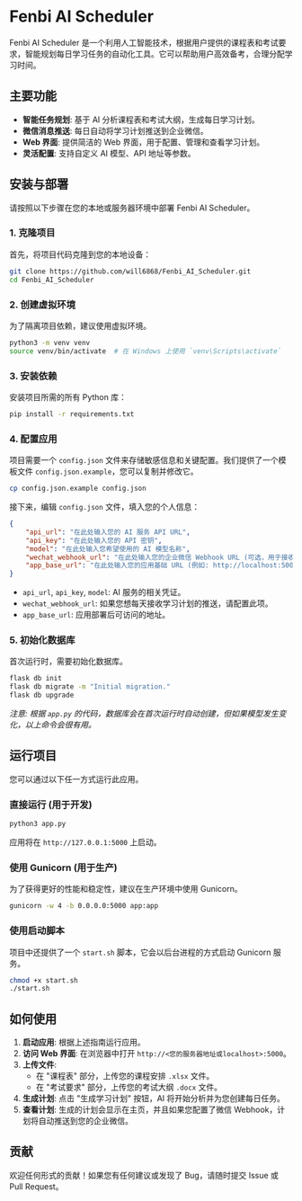 # Fenbi AI Scheduler

Fenbi AI Scheduler 是一个利用人工智能技术，根据用户提供的课程表和考试要求，智能规划每日学习任务的自动化工具。它可以帮助用户高效备考，合理分配学习时间。

## 主要功能

- **智能任务规划**: 基于 AI 分析课程表和考试大纲，生成每日学习计划。
- **微信消息推送**: 每日自动将学习计划推送到企业微信。
- **Web 界面**: 提供简洁的 Web 界面，用于配置、管理和查看学习计划。
- **灵活配置**: 支持自定义 AI 模型、API 地址等参数。

## 安装与部署

请按照以下步骤在您的本地或服务器环境中部署 Fenbi AI Scheduler。

### 1. 克隆项目

首先，将项目代码克隆到您的本地设备：

```bash
git clone https://github.com/will6868/Fenbi_AI_Scheduler.git
cd Fenbi_AI_Scheduler
```

### 2. 创建虚拟环境

为了隔离项目依赖，建议使用虚拟环境。

```bash
python3 -m venv venv
source venv/bin/activate  # 在 Windows 上使用 `venv\Scripts\activate`
```

### 3. 安装依赖

安装项目所需的所有 Python 库：

```bash
pip install -r requirements.txt
```

### 4. 配置应用

项目需要一个 `config.json` 文件来存储敏感信息和关键配置。我们提供了一个模板文件 `config.json.example`，您可以复制并修改它。

```bash
cp config.json.example config.json
```

接下来，编辑 `config.json` 文件，填入您的个人信息：

```json
{
    "api_url": "在此处输入您的 AI 服务 API URL",
    "api_key": "在此处输入您的 API 密钥",
    "model": "在此处输入您希望使用的 AI 模型名称",
    "wechat_webhook_url": "在此处输入您的企业微信 Webhook URL (可选，用于接收每日计划)",
    "app_base_url": "在此处输入您的应用基础 URL (例如: http://localhost:5000)"
}
```

- `api_url`, `api_key`, `model`: AI 服务的相关凭证。
- `wechat_webhook_url`: 如果您想每天接收学习计划的推送，请配置此项。
- `app_base_url`: 应用部署后可访问的地址。

### 5. 初始化数据库

首次运行时，需要初始化数据库。

```bash
flask db init
flask db migrate -m "Initial migration."
flask db upgrade
```
*注意: 根据 `app.py` 的代码，数据库会在首次运行时自动创建，但如果模型发生变化，以上命令会很有用。*

## 运行项目

您可以通过以下任一方式运行此应用。

### 直接运行 (用于开发)

```bash
python3 app.py
```

应用将在 `http://127.0.0.1:5000` 上启动。

### 使用 Gunicorn (用于生产)

为了获得更好的性能和稳定性，建议在生产环境中使用 Gunicorn。

```bash
gunicorn -w 4 -b 0.0.0.0:5000 app:app
```

### 使用启动脚本

项目中还提供了一个 `start.sh` 脚本，它会以后台进程的方式启动 Gunicorn 服务。

```bash
chmod +x start.sh
./start.sh
```

## 如何使用

1.  **启动应用**: 根据上述指南运行应用。
2.  **访问 Web 界面**: 在浏览器中打开 `http://<您的服务器地址或localhost>:5000`。
3.  **上传文件**:
    -   在 "课程表" 部分，上传您的课程安排 `.xlsx` 文件。
    -   在 "考试要求" 部分，上传您的考试大纲 `.docx` 文件。
4.  **生成计划**: 点击 "生成学习计划" 按钮，AI 将开始分析并为您创建每日任务。
5.  **查看计划**: 生成的计划会显示在主页，并且如果您配置了微信 Webhook，计划将自动推送到您的企业微信。

## 贡献

欢迎任何形式的贡献！如果您有任何建议或发现了 Bug，请随时提交 Issue 或 Pull Request。
